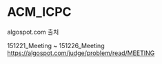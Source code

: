 ﻿# ACM_ICPC

algospot.com 출처

151221_Meeting ~ 151226_Meeting
https://algospot.com/judge/problem/read/MEETING

